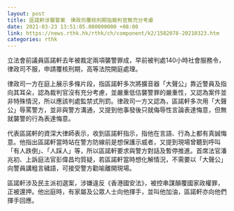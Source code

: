 ```yaml
---
layout: post
title: 區諾軒涉襲警案　律政司覆核刑期指裁判官無充分考慮
date: 2021-03-23 13:51:05.000000000 +08:00
link: https://news.rthk.hk/rthk/ch/component/k2/1582078-20210323.htm
categories: rthk
---
```


立法會前議員區諾軒去年被裁定兩項襲警罪成，早前被判處140小時社會服務令，律政司不服，申請覆核刑期，高等法院開庭處理。

律政司一方在庭上展示多條片段，指區諾軒多次將擴音器「大聲公」靠近警員及指向其耳朵，認為裁判官沒有充分考慮，並嚴重低估襲警罪的嚴重性，又認為案件並非特殊情況，所以應該判處監禁式刑罰。律政司一方又認為，區諾軒多次用「大聲公」辱罵警方，並非與警方溝通，又提到他事發後只就侮辱性言論表達悔意，但無就襲警的行為表達悔意。

代表區諾軒的資深大律師表示，收到區諾軒指示，指他在言語、行為上都有真誠悔意。他指出區諾軒當時站在警方防線前是想保護示威者，又提到現場曾聽到呼叫「有人跌倒」、「人踩人」等，所以區諾軒要求與警方對話及暫停推進。首席法官潘兆初、上訴庭法官彭偉昌均質疑，若區諾軒當時想化解情況，不需要以「大聲公」向警員講粗言穢語，可接受警方勸喻離開現場。

區諾軒涉及民主派初選案，涉嫌違反《香港國安法》，被控串謀顛覆國家政權罪，正被還押。他出庭時，有家屬及公眾人士向他揮手，並叫他加油，區諾軒亦向他們揮手回應。
